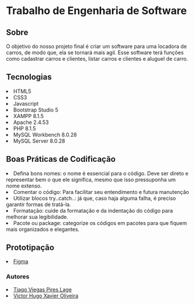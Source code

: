 # Trabalho de Engenharia de Software

## Sobre

O objetivo do nosso projeto final é criar um software para uma locadora de carros, de modo que, ela se tornará mais agil. Esse software terá funções como cadastrar carros e clientes, listar carros e clientes e aluguel de carro.

## Tecnologias
<li>HTML5</li>
<li>CSS3</li>
<li>Javascript</li>
<li>Bootstrap Studio 5</li>
<li>XAMPP 8.1.5</li>
<li>Apache 2.4.53</li>
<li>PHP 8.1.5</li>
<li>MySQL Workbench 8.0.28</li>
<li>MySQL Server 8.0.28</li>

## Boas Práticas de Codificação
<li>Defina bons nomes: o nome é essencial para o código. Deve ser direto e representar bem o que ele significa, mesmo que isso pressuponha um nome extenso.</li>
<li>Comentar o código: Para facilitar seu entendimento e futura manutenção</li>
<li>Utilizar blocos try..catch..: já que, caso haja alguma falha, é preciso garantir formas de tratá-la.</li>
<li>Formatação: cuide da formatação e da indentação do código para melhorar sua legibilidade.</li>
<li>Pacote ou package: categorize os códigos em pacotes para que fiquem mais organizados e elegantes.</li>

## Prototipação
<li><a href="https://www.figma.com/file/nO9I8ECjjxtGEN7XWKMiE1/Projeto-Final?node-id=0%3A1">Figma</a></li>

### Autores
<li><a href="https://github.com/teizon">Tiago Viegas Pires Lage</a></li>
<li><a href="https://github.com/victorhxo">Victor Hugo Xavier Oliveira</a></li>


